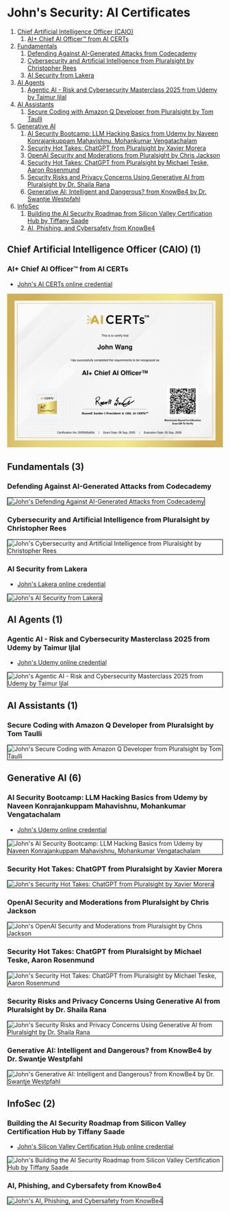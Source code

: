 # John's Security: AI Certificates
1. [Chief Artificial Intelligence Officer (CAIO)](#chief-artificial-intelligence-officer-caio-1)
    1. [AI+ Chief AI Officer™ from AI CERTs](#ai-chief-ai-officertm-from-ai-certs)
1. [Fundamentals](#fundamentals-3)
    1. [Defending Against AI-Generated Attacks from Codecademy](#defending-against-ai-generated-attacks-from-codecademy)
    1. [Cybersecurity and Artificial Intelligence from Pluralsight by Christopher Rees](#cybersecurity-and-artificial-intelligence-from-pluralsight-by-christopher-rees)
    1. [AI Security from Lakera](#ai-security-from-lakera)
1. [AI Agents](#ai-agents-1)
    1. [Agentic AI - Risk and Cybersecurity Masterclass 2025 from Udemy by Taimur Ijlal](#agentic-ai-risk-and-cybersecurity-masterclass-2025-from-udemy-by-taimur-ijlal)
1. [AI Assistants](#ai-assistants-1)
    1. [Secure Coding with Amazon Q Developer from Pluralsight by Tom Taulli](#secure-coding-with-amazon-q-developer-from-pluralsight-by-tom-taulli)
1. [Generative AI](#generative-ai-6)
    1. [AI Security Bootcamp: LLM Hacking Basics from Udemy by Naveen Konrajankuppam Mahavishnu, Mohankumar Vengatachalam](#ai-security-bootcamp-llm-hacking-basics-from-udemy-by-naveen-konrajankuppam-mahavishnu-mohankumar-vengatachalam)
    1. [Security Hot Takes: ChatGPT from Pluralsight by Xavier Morera](#security-hot-takes-chatgpt-from-pluralsight-by-xavier-morera)
    1. [OpenAI Security and Moderations from Pluralsight by Chris Jackson](#openai-security-and-moderations-from-pluralsight-by-chris-jackson)
    1. [Security Hot Takes: ChatGPT from Pluralsight by Michael Teske, Aaron Rosenmund](#security-hot-takes-chatgpt-from-pluralsight-by-michael-teske-aaron-rosenmund)
    1. [Security Risks and Privacy Concerns Using Generative AI from Pluralsight by Dr. Shaila Rana](#security-risks-and-privacy-concerns-using-generative-ai-from-pluralsight-by-dr-shaila-rana)
    1. [Generative AI: Intelligent and Dangerous? from KnowBe4 by Dr. Swantje Westpfahl](#generative-ai-intelligent-and-dangerous-from-knowbe4-by-dr-swantje-westpfahl)
1. [InfoSec](#infosec-2)
    1. [Building the AI Security Roadmap from Silicon Valley Certification Hub by Tiffany Saade](#building-the-ai-security-roadmap-from-silicon-valley-certification-hub-by-tiffany-saade)
    1. [AI, Phishing, and Cybersafety from KnowBe4](#ai-phishing-and-cybersafety-from-knowbe4)
## Chief Artificial Intelligence Officer (CAIO) (1)
### AI+ Chief AI Officer™ from AI CERTs
* [John's AI CERTs online credential](https://verify.certs365.io/?=05f5ffd0a95d)

![John's AI+ Chief AI Officer™ from AI CERTs](cert_ai_strategy_ai-plus-chief-artificial-intelligence-officer-caio_aicerts_2025-09-06.png)

## Fundamentals (3)
### Defending Against AI-Generated Attacks from Codecademy

<img src="../cert_ai_defending-against-ai-generated-attacks_codecademy_2024-03-28.png" alt="John's Defending Against AI-Generated Attacks from Codecademy" style="border:1px solid #000000" />

### Cybersecurity and Artificial Intelligence from Pluralsight by Christopher Rees

<img src="../cert_ai_security_cybersecurity-and-artificial-intelligence_pluralsight_chris-rees_2025-09-15.png" alt="John's Cybersecurity and Artificial Intelligence from Pluralsight by Christopher Rees" style="border:1px solid #000000" />

### AI Security from Lakera
* [John's Lakera online credential](https://security.certificates.lakera.ai/credentials/53495805-342d-41b7-b9bf-5923ae00422d)

<img src="../cert_ai_ai-security_lakera_cert-53495805-342d-41b7-b9bf-5923ae00422d_2024-03-19.png" alt="John's AI Security from Lakera" style="border:1px solid #000000" />

## AI Agents (1)
### Agentic AI - Risk and Cybersecurity Masterclass 2025 from Udemy by Taimur Ijlal
* [John's Udemy online credential](http://ude.my/UC-ab54d286-b26e-4cd6-bae5-3c7f5e4c975e)

<img src="../cert_ai_security_agentic-ai-risk-and-cybersecurity-masterclass-2025_udemy_taimur-ijlal_cert-UC-ab54d286-b26e-4cd6-bae5-3c7f5e4c975e_2025-09-14.jpg" alt="John's Agentic AI - Risk and Cybersecurity Masterclass 2025 from Udemy by Taimur Ijlal" style="border:1px solid #000000" />

## AI Assistants (1)
### Secure Coding with Amazon Q Developer from Pluralsight by Tom Taulli

<img src="../cert_ai_ai-assistant_secure-coding-amazon-q-developer_ai_pluralsight_tom-taulli_2025-09-22.png" alt="John's Secure Coding with Amazon Q Developer from Pluralsight by Tom Taulli" style="border:1px solid #000000" />

## Generative AI (6)
### AI Security Bootcamp: LLM Hacking Basics from Udemy by Naveen Konrajankuppam Mahavishnu, Mohankumar Vengatachalam
* [John's Udemy online credential](http://ude.my/UC-e1b44f95-516d-41e1-af3e-686c0dbb38e1)

<img src="../cert_ai_security_ai-security-bootcamp-llm-hacking-basics_udemy_naveen-mahavishnu-and-mohankumar-vengatachalam_cert-UC-e1b44f95-516d-41e1-af3e-686c0dbb38e1_2025-09-14.jpg" alt="John's AI Security Bootcamp: LLM Hacking Basics from Udemy by Naveen Konrajankuppam Mahavishnu, Mohankumar Vengatachalam" style="border:1px solid #000000" />

### Security Hot Takes: ChatGPT from Pluralsight by Xavier Morera

<img src="../cert_aisec_chatgpt_security-hot-takes-chatgpt_pluralsight_michael-teske-and-aaron-rosenmund_2024-06-17.png" alt="John's Security Hot Takes: ChatGPT from Pluralsight by Xavier Morera" style="border:1px solid #000000" />

### OpenAI Security and Moderations from Pluralsight by Chris Jackson

<img src="../cert_ai_security_openai-security-and-moderatons_pluralsight_alex-lawrence_2025-09-15.png" alt="John's OpenAI Security and Moderations from Pluralsight by Chris Jackson" style="border:1px solid #000000" />

### Security Hot Takes: ChatGPT from Pluralsight by Michael Teske, Aaron Rosenmund

<img src="../cert_aisec_chatgpt_security-hot-takes-chatgpt_pluralsight_michael-teske-and-aaron-rosenmund_2024-06-17.png" alt="John's Security Hot Takes: ChatGPT from Pluralsight by Michael Teske, Aaron Rosenmund" style="border:1px solid #000000" />

### Security Risks and Privacy Concerns Using Generative AI from Pluralsight by Dr. Shaila Rana

<img src="../cert_aisec_security-risks-and-privacy-concerns-using-generative-ai_pluralsight_dr-shaila-rana_2024-06-10.png" alt="John's Security Risks and Privacy Concerns Using Generative AI from Pluralsight by Dr. Shaila Rana" style="border:1px solid #000000" />

### Generative AI: Intelligent and Dangerous? from KnowBe4 by Dr. Swantje Westpfahl

<img src="../cert_aisec_generative-ai-intelligent-and-dangerous_knowbe4_dr-swantje-westpfahl_2024-06-11.png" alt="John's Generative AI: Intelligent and Dangerous? from KnowBe4 by Dr. Swantje Westpfahl" style="border:1px solid #000000" />

## InfoSec (2)
### Building the AI Security Roadmap from Silicon Valley Certification Hub by Tiffany Saade
* [John's Silicon Valley Certification Hub online credential](https://svch.io/tutor-certificate-2-2/?cert_hash=415e03ea4ad86a07)

<img src="../cert_ai_security_building-the-ai-security-roadmap_svch_tiffany-saade_cert-1757463875647_2025-09-09.jpg" alt="John's Building the AI Security Roadmap from Silicon Valley Certification Hub by Tiffany Saade" style="border:1px solid #000000" />

### AI, Phishing, and Cybersafety from KnowBe4

<img src="../cert_infosec_phishing_ai-phishing-and-cybersecurity_knowbe4_2024-06-03.png" alt="John's AI, Phishing, and Cybersafety from KnowBe4" style="border:1px solid #000000" />

